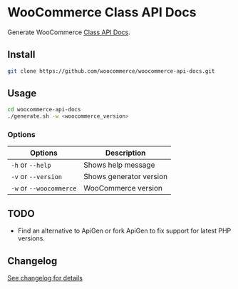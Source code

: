 # WooCommerce Class API Docs

Generate WooCommerce [Class API Docs](https://docs.woocommerce.com/wc-apidocs/index.html).

## Install

```bash
git clone https://github.com/woocommerce/woocommerce-api-docs.git
```

## Usage

```bash
cd woocommerce-api-docs
./generate.sh -w <woocommerce_version>
```

### Options

| Options                 | Description             |
|-------------------------|-------------------------|
| `-h` or `--help`        | Shows help message      |
| `-v` or `--version`     | Shows generator version |
| `-w` or `--woocommerce` | WooCommerce version     |

## TODO

- Find an alternative to ApiGen or fork ApiGen to fix support for latest PHP versions.

## Changelog

[See changelog for details](https://github.com/woocommerce/woocommerce-api-docs/blob/master/CHANGELOG.md)
